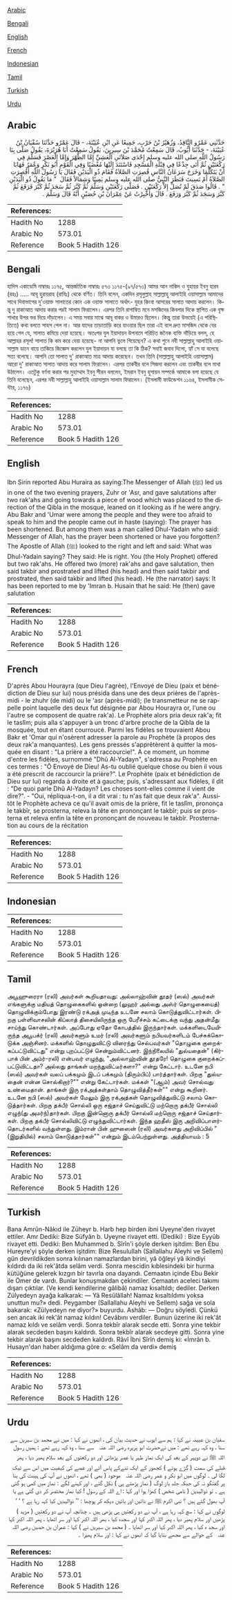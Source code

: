[Arabic](#arabic)

[Bengali](#bengali)

[English](#english)

[French](#french)

[Indonesian](#indonesian)

[Tamil](#tamil)

[Turkish](#turkish)

[Urdu](#urdu)

## Arabic


<div dir="rtl" lang="ar" style={{fontSize:'larger',backgroundColor:'#f8f9fa',padding:20}}>
حَدَّثَنِي عَمْرٌو النَّاقِدُ، وَزُهَيْرُ بْنُ حَرْبٍ، جَمِيعًا عَنِ ابْنِ عُيَيْنَةَ، - قَالَ عَمْرٌو حَدَّثَنَا سُفْيَانُ بْنُ عُيَيْنَةَ، - حَدَّثَنَا أَيُّوبُ، قَالَ سَمِعْتُ مُحَمَّدَ بْنَ سِيرِينَ، يَقُولُ سَمِعْتُ أَبَا هُرَيْرَةَ، يَقُولُ صَلَّى بِنَا رَسُولُ اللَّهِ صلى الله عليه وسلم إِحْدَى صَلاَتَىِ الْعَشِيِّ إِمَّا الظُّهْرَ وَإِمَّا الْعَصْرَ فَسَلَّمَ فِي رَكْعَتَيْنِ ثُمَّ أَتَى جِذْعًا فِي قِبْلَةِ الْمَسْجِدِ فَاسْتَنَدَ إِلَيْهَا مُغْضَبًا وَفِي الْقَوْمِ أَبُو بَكْرٍ وَعُمَرُ فَهَابَا أَنْ يَتَكَلَّمَا وَخَرَجَ سَرَعَانُ النَّاسِ قُصِرَتِ الصَّلاَةُ فَقَامَ ذُو الْيَدَيْنِ فَقَالَ يَا رَسُولَ اللَّهِ أَقُصِرَتِ الصَّلاَةُ أَمْ نَسِيتَ فَنَظَرَ النَّبِيُّ صلى الله عليه وسلم يَمِينًا وَشِمَالاً فَقَالَ ‏ "‏ مَا يَقُولُ ذُو الْيَدَيْنِ ‏"‏ ‏.‏ قَالُوا صَدَقَ لَمْ تُصَلِّ إِلاَّ رَكْعَتَيْنِ ‏.‏ فَصَلَّى رَكْعَتَيْنِ وَسَلَّمَ ثُمَّ كَبَّرَ ثُمَّ سَجَدَ ثُمَّ كَبَّرَ فَرَفَعَ ثُمَّ كَبَّرَ وَسَجَدَ ثُمَّ كَبَّرَ وَرَفَعَ ‏.‏ قَالَ وَأُخْبِرْتُ عَنْ عِمْرَانَ بْنِ حُصَيْنٍ أَنَّهُ قَالَ وَسَلَّمَ ‏.‏
</div>
<div style={{backgroundColor:'#f8f9fa',padding:20, marginBottom: 10}}><table> <thead> <tr> <th>References:</th> <th></th> </tr> </thead> <tbody><tr><td>Hadith No</td><td>1288</td></tr><tr><td>Arabic No</td><td>573.01</td></tr><tr><td>Reference</td><td>Book 5 Hadith 126</td></tr></tbody></table></div>

## Bengali


<div dir="ltr" lang="bn" style={{fontSize:'larger',backgroundColor:'#f8f9fa',padding:20}}>
হাদিস একাডেমি নাম্বারঃ ১১৭৫, আন্তর্জাতিক নাম্বারঃ ৫৭৩ ১১৭৫-(৯৭/৫৭৩) আমর আন নাকিদ ও যুহায়র ইবনু হারব (রহঃ) ..... আবূ হুরায়রাহ (রাযিঃ) থেকে বর্ণিত। তিনি বলেন, একদিন রসূলুল্লাহ সাল্লাল্লাহু আলাইহি ওয়াসাল্লাম আমাদের সাথে দিবাভাগের দু’ওয়াক্ত সালাতের কোন এক ওয়াক্ত সালাতে অর্থাৎ- যুহর কিংবা আসরের সালাত আদায় করলেন। কিন্তু দু রাকাআত আদায় করার পরই সালাম ফিরালেন। এরপর তিনি রাগাম্বিত মনে মসজিদের কিবলার দিকে স্থাপিত এক বৃক্ষ শাখার উপর ভর দিয়ে দাঁড়ালেন। এ সময় সবার মাঝে আবূ বাকর ও উমারও ছিলেন। কিন্তু তারা উভয়েই (এ পরিস্থিতিতে) কথা বলতে সাহস পেল না। আর যাদের তাড়াতাড়ি করে যাওয়ার ছিল তারা এই বলে দ্রুত মাসজিদ থেকে বের হয়ে গেল যে, সালাত কমিয়ে দেয়া হয়েছে। অতঃপর যুল ইয়াদায়ন উপনামে পরিচিত জনৈক ব্যক্তি দাঁড়িয়ে বলল, হে আল্লাহর রসূল! সালাত কি কম করে দেয়া হয়েছে- না আপনি ভুলে গিয়েছেন? এ কথা শুনে নবী সাল্লাল্লাহু আলাইহি ওয়াসাল্লাম ডানে বায়ে তাকিয়ে জিজ্ঞেস করলেন যুল ইয়াদায়ন যা বলছে তা কি ঠিক? সবাই জবাব দিলো, হ্যাঁ সে যা বলেছে সত্য বলেছে। আপনি তো সালাত দু' রাকাআত মাত্র আদায় করেছেন। তখন তিনি (সাল্লাল্লাহু আলাইহি ওয়াসাল্লাম) আরো দু' রাকাআত সালাত আদায় করে সালাম ফিরালেন। এরপর তাকবীর বলে সিজদা করলেন এবং তাকবীর বলে মাথা উঠালেন। এতটুকু বর্ণনা করার পর মুহাম্মাদ ইবনু সীরন বললেন, ইমরান ইবনু হুসায়ন সম্পর্কে আমাকে বলা হয়েছে যে তিনি বলেছেন, এরপর নবী সাল্লাল্লাহু আলাইহি ওয়াসাল্লাম সালাম ফিরালেন। (ইসলামী ফাউন্ডেশন ১১৬৪, ইসলামীক সেন্টার, ১১৭৬)
</div>
<div style={{backgroundColor:'#f8f9fa',padding:20, marginBottom: 10}}><table> <thead> <tr> <th>References:</th> <th></th> </tr> </thead> <tbody><tr><td>Hadith No</td><td>1288</td></tr><tr><td>Arabic No</td><td>573.01</td></tr><tr><td>Reference</td><td>Book 5 Hadith 126</td></tr></tbody></table></div>

## English


<div dir="ltr" lang="en" style={{fontSize:'larger',backgroundColor:'#f8f9fa',padding:20}}>
Ibn Sirin reported Abu Huraira as saying:The Messenger of Allah (ﷺ) led us in one of the two evening prayers, Zuhr or 'Asr, and gave salutations after two rak'ahs and going towards a piece of wood which was placed to the direction of the Qibla in the mosque, leaned on it looking as if he were angry. Abu Bakr and 'Umar were among the people and they were too afraid to speak to him and the people came out in haste (saying): The prayer has been shortened. But among them was a man called Dhul-Yadain who said: Messenger of Allah, has the prayer been shortened or have you forgotten? The Apostle of Allah (ﷺ) looked to the right and left and said: What was Dhul-Yadain saying? They said: He is right. You (the Holy Prophet) offered but two rak'ahs. He offered two (more) rak'ahs and gave salutation, then said takbir and prostrated and lifted (his head) and then said takbir and prostrated, then said takbir and lifted (his head). He (the narrator) says: It has been reported to me by 'Imran b. Husain that he said: He (then) gave salutation
</div>
<div style={{backgroundColor:'#f8f9fa',padding:20, marginBottom: 10}}><table> <thead> <tr> <th>References:</th> <th></th> </tr> </thead> <tbody><tr><td>Hadith No</td><td>1288</td></tr><tr><td>Arabic No</td><td>573.01</td></tr><tr><td>Reference</td><td>Book 5 Hadith 126</td></tr></tbody></table></div>

## French


<div dir="ltr" lang="fr" style={{fontSize:'larger',backgroundColor:'#f8f9fa',padding:20}}>
D'après Abou Hourayra (que Dieu l'agrée), l'Envoyé de Dieu (paix et bénédiction de Dieu sur lui) nous présida dans une des deux prières de l'après-midi - le zhuhr (de midi) ou le 'asr (après-midi); (le transmetteur ne se rappelle point laquelle des deux fut désignée par Abou Hourayra or, l'une ou l'autre se composent de quatre rak'a). Le Prophète alors pria deux rak'a; fit le taslîm; puis alla s'appuyer à un tronc d'arbre proche de la Qibla de la mosquée, tout en étant courroucé. Parmi les fidèles se trouvaient Abou Bakr et 'Omar qui n'osèrent adresser la parole au Prophète (à propos des deux rak'a manquantes). Les gens pressés s'apprêtèrent à quitter la mosquée en disant : "La prière a été raccourcie!". A ce moment, un homme d'entre les fidèles, surnommé "Dhû Al-Yadayn", s'adressa au Prophète en ces termes : "Ô Envoyé de Dieu! As-tu oublié quelque chose ou bien il vous a été prescrit de raccourcir la prière?". Le Prophète (paix et bénédiction de Dieu sur lui) regarda à droite et à gauche; puis, s'adressant aux fidèles, il dit : "De quoi parle Dhû Al-Yadayn? Les choses sont-elles comme il vient de dire?". - "Oui, répliqua-t-on, il a dit vrai : tu n'as fait que deux rak'a". Aussitôt le Prophète acheva ce qu'il avait omis de la prière, fit le taslîm, prononça le takbîr, se prosterna, releva la tête en prononçant le takbîr; puis se prosterna et releva enfin la tête en prononçant de nouveau le takbîr. Prosternation au cours de la récitation
</div>
<div style={{backgroundColor:'#f8f9fa',padding:20, marginBottom: 10}}><table> <thead> <tr> <th>References:</th> <th></th> </tr> </thead> <tbody><tr><td>Hadith No</td><td>1288</td></tr><tr><td>Arabic No</td><td>573.01</td></tr><tr><td>Reference</td><td>Book 5 Hadith 126</td></tr></tbody></table></div>

## Indonesian


<div dir="ltr" lang="id" style={{fontSize:'larger',backgroundColor:'#f8f9fa',padding:20}}>

</div>
<div style={{backgroundColor:'#f8f9fa',padding:20, marginBottom: 10}}><table> <thead> <tr> <th>References:</th> <th></th> </tr> </thead> <tbody><tr><td>Hadith No</td><td>1288</td></tr><tr><td>Arabic No</td><td>573.01</td></tr><tr><td>Reference</td><td>Book 5 Hadith 126</td></tr></tbody></table></div>

## Tamil


<div dir="ltr" lang="ta" style={{fontSize:'larger',backgroundColor:'#f8f9fa',padding:20}}>
அபூஹுரைரா (ரலி) அவர்கள் கூறியதாவது: அல்லாஹ்வின் தூதர் (ஸல்) அவர்கள் எங்களுக்கு மதியத் தொழுகைகளில் ஒன்றை (லுஹர் அல்லது அஸ்ர் தொழுகையைத்) தொழுவிக்கும்போது இரண்டு ரக்அத் முடிந்த உடனே சலாம் கொடுத்துவிட்டார்கள். பிறகு பள்ளிவாசலின் கிப்லாத் திசையிலிருந்த ஒரு பேரீச்சம் கட்டைக்கு வந்து அதன்மீது சாய்ந்து கொண்டார்கள். அப்போது ஏதோ கோபத்தில் இருந்தார்கள். மக்களிடையேயிருந்த அபூபக்ர் (ரலி) அவர்களும் உமர் (ரலி) அவர்களும் நபியவர்களிடம் பேச்சுக்கொடுக்க அஞ்சினர். மக்களில் தொழுதுவிட்டு விரைந்து செல்பவர்கள் "தொழுகை குறைக்கப்பட்டுவிட்டது" என்று புறப்பட்டுச் சென்றும்விட்டனர். இந்நிலையில் "துல்யதைன்" (கிர்பாக் பின் அம்ர்-ரலி) என்பவர் எழுந்து, "அல்லாஹ்வின் தூதரே! தொழுகை குறைக்கப்பட்டுவிட்டதா? அல்லது தாங்கள் மறந்துவிட்டீர்களா?" என்று கேட்டார். உடனே நபி (ஸல்) அவர்கள் வலப் பக்கமும் இடப் பக்கமும் (திரும்பிப்) பார்த்தார்கள். பிறகு "துல்யதைன் என்ன சொல்கிறார்?"" என்று கேட்டார்கள். மக்கள் "(ஆம்) அவர் சொல்வது உண்மைதான். தாங்கள் இரு ரக்அத்கள்தாம் தொழுவித்தீர்கள்"" என்று கூறினர். உடனே நபி (ஸல்) அவர்கள் மேலும் இரு ரக்அத்கள் தொழுவித்துவிட்டு சலாம் கொடுத்தார்கள். பிறகு தக்பீர் சொல்லி ஒரு சஜ்தாச் செய்துவிட்டு மற்றொரு தக்பீர் சொல்லி எழுந்(து அமர்ந்)தார்கள். பிறகு இன்னொரு தக்பீர் சொல்லி மற்றொரு சஜ்தாச் செய்தார்கள். பிறகு தக்பீர் சொல்லிவிட்டு எழுந்துவிட்டார்கள். இந்த ஹதீஸ் இரு அறிவிப்பாளர்தொடர்களில் வந்துள்ளது. இம்ரான் பின் ஹுஸைன் (ரலி) அவர்களது அறிவிப்பில் "(இறுதியில்) சலாம் கொடுத்தார்கள்"" என்றும் இடம்பெற்றுள்ளது. அத்தியாயம் : 5
</div>
<div style={{backgroundColor:'#f8f9fa',padding:20, marginBottom: 10}}><table> <thead> <tr> <th>References:</th> <th></th> </tr> </thead> <tbody><tr><td>Hadith No</td><td>1288</td></tr><tr><td>Arabic No</td><td>573.01</td></tr><tr><td>Reference</td><td>Book 5 Hadith 126</td></tr></tbody></table></div>

## Turkish


<div dir="ltr" lang="tr" style={{fontSize:'larger',backgroundColor:'#f8f9fa',padding:20}}>
Bana Amrûn-Nâkıd ile Züheyr b. Harb hep birden ibni Uyeyne'den rivayet ettiler. Amr Dediki: Bize Süfyân b. Uyeyne rivayet etti. (Dediki) : Bize Eyyûb rivayet etti. Dediki: Ben Muhammed b. Sîrîn'i şöyle derken işitdim: Ben Ebu Hureyre'yi şöyle derken işitdim: Bize Resulullah (Sallallahu Aleyhi ve Sellem) gün devrildikden sonra kılınan namazlardan birini, yâ öğleyi yâ ikindiyi kıldırdı da iki rek'âtda selâm verdi. Sonra mescidin kıblesindeki bir hurma kütüğüne gelerek kızgın bir tavırla ona dayandı. Cemaatın içinde Ebu Bekir ile Ömer de vardı. Bunlar konuşmakdan çekindiler. Cemaatın aceleci takımı dışarı çıktılar. (Ve kendi kendilerine gâlibâ) namaz kısaltıldı; dediler. Derken Zülyedeyn ayağa kalkarak: — Yâ Resûlâllah! Namaz kısaltıldımı yoksa unuttun mu?» dedi. Peygamber (Sallallahu Aleyhi ve Sellem) sağa ve sola bakarak: «Zülyedeyn ne diyor?» buyurdu. Ashâb: — Doğru söyledi. Çünkü sen ancak iki rek'ât namaz kıldın! Cevâbını verdiler. Bunun üzerine iki rek'ât namaz kıldı ve selâm verdi. Sonra tekbîr alarak secde etti. Sonra yine tekbir alarak secdeden başını kaldırdı. Sonra tekbîr alarak secdeye gitti. Sonra yine tekbir alarak başını secdeden kaldırdı. Râvî İbni Sîrîn demiş ki: «İmrân b. Husayn'dan haber aldığıma göre o: «Selâm da verdi» demiş
</div>
<div style={{backgroundColor:'#f8f9fa',padding:20, marginBottom: 10}}><table> <thead> <tr> <th>References:</th> <th></th> </tr> </thead> <tbody><tr><td>Hadith No</td><td>1288</td></tr><tr><td>Arabic No</td><td>573.01</td></tr><tr><td>Reference</td><td>Book 5 Hadith 126</td></tr></tbody></table></div>

## Urdu


<div dir="rtl" lang="ur" style={{fontSize:'larger',backgroundColor:'#f8f9fa',padding:20}}>
سفیان بن عیینہ نے کہا : ہم سے ایوب نے حدیث بیان کی ، انھوں نے کہا : میں نے محمد بن سیرین سے سنا ، وہ کہہ رہے تھے : میں نےحضرت ابو ہریرہ ‌رضی ‌اللہ ‌عنہ ‌ ‌ سے سنا ، وہ کہہ رہے تھے : ہمیں رسول اللہ ﷺ نے دوپہر کے بعد کی ایک نماز ظہر یا عصر پڑھائی اور دو رکعتوں کے بعد سلام پھیر دیا ، پھر قبلے کی سمت ( گڑے ہوئے ) کجھور کے ایک تنےکے پاس آئے اور غصے کی کیفیت میں اس سے ٹیک لگا لی ۔ لوگوں میں ابو بکر و عمر ‌رضی ‌اللہ ‌عنہ ‌ ‌ موجود ( بھی ) تھے ، انھوں نے آپ کی ہیبت کی بنا پر گفتگو نہ کی جبکہ جلد باز لوگ ( نماز پڑھتے ہی ) نکل گئے ، اور کہنے لگے : نماز میں کمی ہو گئی ہے ۔ تو ذوالیدین ( نامی شخص ) کھڑا ہوا اور کہا : اے اللہ کے رسول ! کیا نماز مختصر کر دی گئی ہے یا آپ بھول گئے ہیں ؟ نبی اکرم ﷺ نے دائیں اور بائیں دیکھ کر پوچھا : ’’ ذوالیدین کیا کہہ رہا ہے ؟ ‘ ‘ لوگوں نے کہا : سچ کہہ رہا ہے ، آپ نے دو رکعتیں ہی پڑھی ہیں ۔ چنانچہ آپ نے دو رکعتیں ( مزید ) پڑھیں اور سلام پھیر دیا ، پھر اللہ اکبر کہا اور سجدہ کیا ، بھر اللہ اکبر کہا اور سر اٹھایا ، پھر اللہ اکبر کہا اور سجد ہ کیا ، پھر اللہ اکبر کہا اور سر اٹھایا ۔ ( محمد بن سیرین نے ) کہا : عمران بن حصین ‌رضی ‌اللہ ‌عنہ ‌ ‌ کے حوالے سے مجھے بتایا گیا کہ انھوں نے کہا : اور سلام پھیرا ۔
</div>
<div style={{backgroundColor:'#f8f9fa',padding:20, marginBottom: 10}}><table> <thead> <tr> <th>References:</th> <th></th> </tr> </thead> <tbody><tr><td>Hadith No</td><td>1288</td></tr><tr><td>Arabic No</td><td>573.01</td></tr><tr><td>Reference</td><td>Book 5 Hadith 126</td></tr></tbody></table></div>